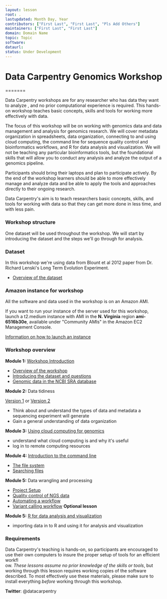 ```yaml
---
layout: lesson
root: .
lastupdated: Month Day, Year
contributors: ["First Last", "First Last", "Pls Add Others"]
maintainers: ["First Last", "First Last"]
domain: Domain Name
topic: Topic
software:
dataurl:
status: Under Development
---
```


# Data Carpentry Genomics Workshop

=======

Data Carpentry workshops are for any researcher who has data they want to analyze , and no prior computational experience is required. This hands-on workshop teaches basic concepts, skills and tools for working more effectively with data.

The focus of this workshop will be on working with genomics data and data management and analysis for genomics research. We will cover metadata organization in spreadsheets, data organization, connecting to and using cloud computing, the command line for sequence quality control and bioinformatics workflows, and R for data analysis and visualization. We will not be teaching any particular bioinformatics tools, but the foundational skills that will allow you to conduct any analysis and analyze the output of a genomics pipeline.

Participants should bring their laptops and plan to participate actively. By the end of the workshop learners should be able to more effectively manage and analyze data and be able to apply the tools and approaches directly to their ongoing research.

Data Carpentry's aim is to teach researchers basic concepts, skills, and tools for working with data so that they can get more done in less time, and with less pain.

### Workshop structure

One dataset will be used throughout the workshop. We will start by introducing the dataset and the steps we'll go through for analysis. 

### Dataset

In this workshop we're using data from Blount et al 2012 paper from Dr. Richard Lenski's Long Term Evolution Experiment.  

- [Overview of the dataset](http://www.datacarpentry.org/introduction-genomics/01-intro-to-dataset.html)


### Amazon instance for workshop

All the software and data used in the workshop is on an Amazon AMI.

If you want to run your instance of the server used for this workshop, launch a t2.medium instance with AMI in the **N. Virginia** region **ami-6516b30e**, available under "Community AMIs" in the Amazon EC2 Management Console. 

[Information on how to launch an instance](https://github.com/datacarpentry/cloud-genomics/blob/gh-pages/lessons/1.logging-onto-cloud.md)

### Workshop overview



**Module 1:** [Workshop Introduction](http://www.datacarpentry.org/introduction-genomics)

- [Overview of the workshop](http://www.datacarpentry.org/introduction-genomics/00-workshop-overview.html)
- [Introducing the dataset and questions](http://www.datacarpentry.org/introduction-genomics/01-intro-to-dataset.html)
- [Genomic data in the NCBI SRA database](http://www.datacarpentry.org/introduction-genomics/02-examining-sra-runtable.html)

**Module 2:** Data tidiness

[Version 1](http://www.datacarpentry.org/2015-08-24-ISU/lessons/00-intro-to-data-tidy.html) or [Version 2](https://jasonjwilliamsny.github.io/tidiness-genomics/)

- Think about and understand the types of data and metadata a sequencing experiment will generate
- Gain a general understanding of data organization

**Module 3:** [Using cloud computing for genomics](https://jasonjwilliamsny.github.io/cloud-genomics/)  

- understand what cloud computing is and why it's useful
- log in to remote computing resources

**Module 4:** [Introduction to the command line](http://www.datacarpentry.org/shell-genomics/lessons/)  

- [The file system](http://www.datacarpentry.org/shell-genomics/lessons/01_the_filesystem.html)
- [Searching files](http://www.datacarpentry.org/shell-genomics/lessons/02_searching_files.html)

**Module 5:** Data wrangling and processing

- [Project Setup](https://github.com/datacarpentry/organization-genomics/blob/gh-pages/lessons/01_intro_organization.md)
- [Quality control of NGS data](https://github.com/JasonJWilliamsNY/wrangling-genomics/blob/gh-pages/lessons/00-readQC.md)
- [Automating a workflow](https://github.com/JasonJWilliamsNY/wrangling-genomics/blob/gh-pages/lessons/01-automating_a_workflow.md)
- [Variant calling workflow](https://github.com/JasonJWilliamsNY/wrangling-genomics/blob/gh-pages/lessons/02-variant-calling-workflow.md) **Optional lesson**

**Module 5:** [R for data analysis and visualization](https://github.com/datacarpentry/R-genomics)

- importing data in to R and using it for analysis and visualization


### Requirements

Data Carpentry's teaching is hands-on, so participants are encouraged to use
their own computers to insure the proper setup of tools for an efficient workfl\
ow.
*These lessons assume no prior knowledge of the skills or tools*, but working
through this lesson requires working copies of the software described.
To most effectively use these materials, please make sure to install everything
*before* working through this workshop.

<p><strong>Twitter</strong>: @datacarpentry
